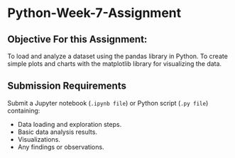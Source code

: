 # Python-Week-7-Assignment

## Objective For this Assignment:

To load and analyze a dataset using the pandas library in Python.
To create simple plots and charts with the matplotlib library for visualizing the data.



## Submission Requirements

Submit a Jupyter notebook (`.ipynb file`) or Python script (`.py file`) containing:

- Data loading and exploration steps.
- Basic data analysis results.
- Visualizations.
- Any findings or observations.